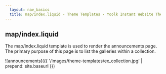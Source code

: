 ```yaml
---
  layout: nav_basics
  title: map/index.liquid - Theme Templates - Yoolk Instant Website Themes
---
```


<h2 class="section-title">map/index.liquid</h2>

The map/index.liquid template is used to render the announcements page. The primary purpose of this page is to list the galleries within a collection.

![announcements]({{ '/images/theme-templates/ex_collection.jpg' | prepend: site.baseurl }})
